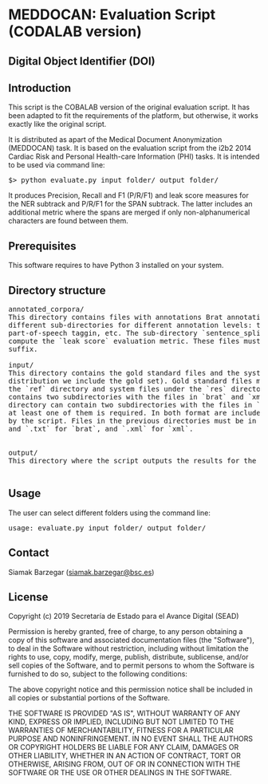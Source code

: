 # MEDDOCAN: Evaluation Script (CODALAB version)

## Digital Object Identifier (DOI)


## Introduction

This script is the COBALAB version of the original evaluation script. It
has been adapted to fit the requirements of the platform, but otherwise, 
it works exactly like the original script.

It is distributed as apart of the Medical Document Anonymization
(MEDDOCAN) task. It is based on the evaluation script from the i2b2 2014
Cardiac Risk and Personal Health-care Information (PHI) tasks. It is
intended to be used via command line:

<pre>
$> python evaluate.py input_folder/ output_folder/
</pre>

It produces Precision, Recall and F1 (P/R/F1) and leak score measures for
the NER subtrack and P/R/F1 for the SPAN subtrack. The latter includes an
additional metric where the spans are merged if only non-alphanumerical
characters are found between them.

## Prerequisites

This software requires to have Python 3 installed on your system.


## Directory structure

<pre>
annotated_corpora/
This directory contains files with annotations Brat annotation format. It may contain
different sub-directories for different annotation levels: tokens, sentence splitting,
part-of-speech taggin, etc. The sub-directory `sentence_splitting` is mandatory to 
compute the `leak score` evaluation metric. These files must be stored with `.ann` 
suffix.

input/
This directory contains the gold standard files and the systems submission files (in this
distribution we include the gold set). Gold standard files must be placed under 
the `ref` directory and system files under the `res` directory. The `ref` directory 
contains two subdirectories with the files in `brat` and `xml` formats. The `res` 
directory can contain two subdirectories with the files in `brat` and`xml` formats, and 
at least one of them is required. In both format are included, the `brat` format is used 
by the script. Files in the previous directories must be in the appropriate format: `.ann` 
and `.txt` for `brat`, and `.xml` for `xml`. 


output/
This directory where the script outputs the results for the run.

</pre>

## Usage

The user can select different folders using the command line:

<pre>
usage: evaluate.py input_folder/ output_folder/
</pre>


## Contact

Siamak Barzegar (siamak.barzegar@bsc.es)


## License

Copyright (c) 2019 Secretaría de Estado para el Avance Digital (SEAD)

Permission is hereby granted, free of charge, to any person obtaining a 
copy of this software and associated documentation files (the "Software"), 
to deal in the Software without restriction, including without limitation 
the rights to use, copy, modify, merge, publish, distribute, sublicense, 
and/or sell copies of the Software, and to permit persons to whom the 
Software is furnished to do so, subject to the following conditions:

The above copyright notice and this permission notice shall be included 
in all copies or substantial portions of the Software.

THE SOFTWARE IS PROVIDED "AS IS", WITHOUT WARRANTY OF ANY KIND, EXPRESS 
OR IMPLIED, INCLUDING BUT NOT LIMITED TO THE WARRANTIES OF MERCHANTABILITY, 
FITNESS FOR A PARTICULAR PURPOSE AND NONINFRINGEMENT. IN NO EVENT SHALL THE 
AUTHORS OR COPYRIGHT HOLDERS BE LIABLE FOR ANY CLAIM, DAMAGES OR OTHER 
LIABILITY, WHETHER IN AN ACTION OF CONTRACT, TORT OR OTHERWISE, ARISING FROM, 
OUT OF OR IN CONNECTION WITH THE SOFTWARE OR THE USE OR OTHER DEALINGS IN 
THE SOFTWARE.


